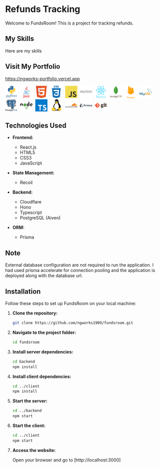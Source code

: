 # Refunds Tracking

Welcome to FundsRoom! This is a project for tracking refunds.

## My Skills

Here are my skills

## Visit My Portfolio
<a href = "https://ngworks-portfolio.vercel.app">https://ngworks-portfolio.vercel.app</a>

<div>
  <img src="https://github.com/devicons/devicon/blob/master/icons/python/python-original-wordmark.svg" title="Python" alt="Python" width="40" height="40"/>&nbsp;
  <img src="https://github.com/devicons/devicon/blob/master/icons/java/java-original-wordmark.svg" title="Java" alt="Java" width="40" height="40"/>&nbsp;
  <img src="https://github.com/devicons/devicon/blob/master/icons/html5/html5-original.svg" title="HTML5" alt="HTML" width="40" height="40"/>&nbsp;
  <img src="https://github.com/devicons/devicon/blob/master/icons/css3/css3-plain-wordmark.svg"  title="CSS3" alt="CSS" width="40" height="40"/>&nbsp;
  <img src="https://github.com/devicons/devicon/blob/master/icons/javascript/javascript-original.svg" title="JavaScript" alt="JavaScript" width="40" height="40"/>&nbsp;
  <img src="https://github.com/devicons/devicon/blob/master/icons/express/express-original-wordmark.svg" title="Express" alt="Express" width="40" height="40"/>&nbsp;
  <img src="https://github.com/devicons/devicon/blob/master/icons/react/react-original-wordmark.svg" title="React" alt="React" width="40" height="40"/>&nbsp;
  <img src="https://github.com/devicons/devicon/blob/master/icons/mongodb/mongodb-original-wordmark.svg" title="MongoDB" alt="MongoDB" width="40" height="40"/>&nbsp;
  <img src="https://github.com/devicons/devicon/blob/master/icons/firebase/firebase-plain-wordmark.svg" title="Firebase" alt="Firebase" width="40" height="40"/>&nbsp;
  <img src="https://github.com/devicons/devicon/blob/master/icons/mysql/mysql-original-wordmark.svg" title="MySQL"  alt="MySQL" width="40" height="40"/>&nbsp;
  <img src="https://github.com/devicons/devicon/blob/master/icons/postgresql/postgresql-original-wordmark.svg" title="PostgreSQL" alt="PostgreSQL" width="40" height="40"/>&nbsp;
  <img src="https://github.com/devicons/devicon/blob/master/icons/nodejs/nodejs-original-wordmark.svg" title="NodeJS" alt="NodeJS" width="40" height="40"/>&nbsp;
  <img src="https://github.com/devicons/devicon/blob/master/icons/typescript/typescript-original.svg" title="Typescript" alt="Typescript" width="40" height="40"/>&nbsp;
  <img src="https://github.com/devicons/devicon/blob/master/icons/linux/linux-original.svg" title="Linux" alt="Linux" width="40" height="40"/>&nbsp;
  <img src="https://github.com/devicons/devicon/blob/master/icons/cloudflare/cloudflare-original-wordmark.svg" title="Cloudflare" alt="Cloudflare" width="40" height="40"/>&nbsp;
  <img src="https://github.com/devicons/devicon/blob/master/icons/prisma/prisma-original-wordmark.svg" title="Prisma" alt="Prisma" width="40" height="40"/>&nbsp;
  <img src="https://github.com/devicons/devicon/blob/master/icons/git/git-original-wordmark.svg" title="Git" alt="Git" width="40" height="40"/>
</div>

## Technologies Used

- **Frontend:**
  - React.js
  - HTML5
  - CSS3
  - JavaScript

- **State Management:**
  - Recoil

- **Backend:**
  - Cloudflare
  - Hono
  - Typescript
  - PostgreSQL (Aiven)

- **ORM:**
  - Prisma

## Note
External database configuration are not required to run the application.
I had used prisma accelerate for connection pooling and the application is deployed along with the database url.

## Installation

Follow these steps to set up FundsRoom on your local machine:

1. **Clone the repository:**

    ```bash
    git clone https://github.com/ngworks1909/fundsroom.git
    ```

2. **Navigate to the project folder:**

    ```bash
    cd fundsroom
    ```

3. **Install server dependencies:**

    ```bash
    cd backend
    npm install
    ```

4. **Install client dependencies:**

    ```bash
    cd ../client
    npm install
    ```
5. **Start the server:**

    ```bash
    cd ../backend
    npm start
    ```

6. **Start the client:**

    ```bash
    cd ../client
    npm start
    ```

7. **Access the website:**

    Open your browser and go to [http://localhost:3000]
